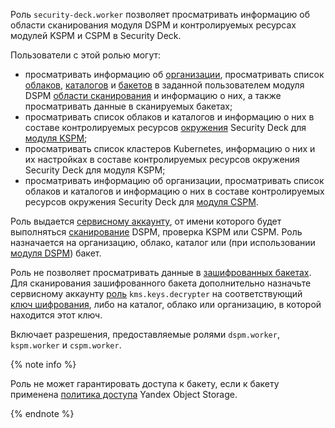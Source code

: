 Роль `security-deck.worker` позволяет просматривать информацию об области сканирования модуля DSPM и контролируемых ресурсах модулей KSPM и CSPM в Security Deck.

Пользователи с этой ролью могут:

* просматривать информацию об [организации](../../organization/concepts/organization.md), просматривать список [облаков](../../resource-manager/concepts/resources-hierarchy.md#cloud), [каталогов](../../resource-manager/concepts/resources-hierarchy.md#folder) и [бакетов](../../storage/concepts/bucket.md) в заданной пользователем модуля DSPM [области сканирования](../../security-deck/concepts/dspm.md#data-source) и информацию о них, а также просматривать данные в сканируемых бакетах;
* просматривать список облаков и каталогов и информацию о них в составе контролируемых ресурсов [окружения](../../security-deck/concepts/workspace.md) Security Deck для [модуля KSPM](../../security-deck/concepts/kspm.md);
* просматривать список кластеров Kubernetes, информацию о них и их настройках в составе контролируемых ресурсов окружения Security Deck для модуля KSPM;
* просматривать информацию об организации, просматривать список облаков и каталогов и информацию о них в составе контролируемых ресурсов окружения Security Deck для [модуля CSPM](../../security-deck/concepts/cspm.md).

Роль выдается [сервисному аккаунту](../../iam/concepts/users/service-accounts.md), от имени которого будет выполняться [сканирование](../../security-deck/concepts/dspm.md#scanning) DSPM, проверка KSPM или CSPM. Роль назначается на организацию, облако, каталог или (при использовании [модуля DSPM](../../security-deck/concepts/dspm.md)) бакет.

Роль не позволяет просматривать данные в [зашифрованных бакетах](../../storage/concepts/encryption.md). Для сканирования зашифрованного бакета дополнительно назначьте сервисному аккаунту [роль](../../kms/security/index.md#kms-keys-encrypter) `kms.keys.decrypter` на соответствующий [ключ шифрования](../../kms/concepts/key.md), либо на каталог, облако или организацию, в которой находится этот ключ.

Включает разрешения, предоставляемые ролями `dspm.worker`, `kspm.worker` и `cspm.worker`.

{% note info %}

Роль не может гарантировать доступа к бакету, если к бакету применена [политика доступа](../../storage/security/policy.md) Yandex Object Storage.

{% endnote %}

